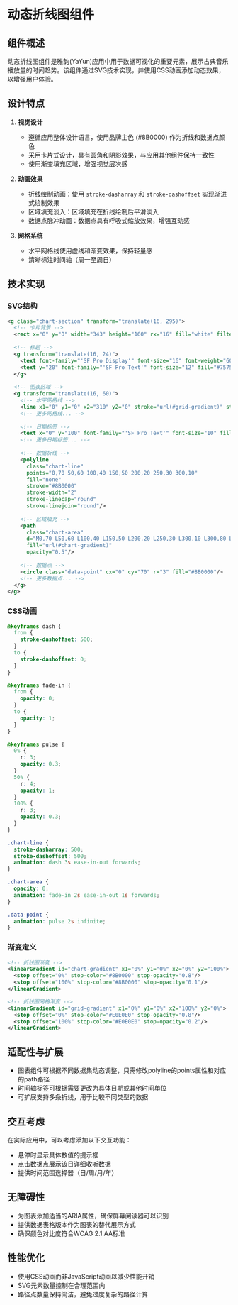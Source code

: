 # 动态折线图组件

## 组件概述

动态折线图组件是雅韵(YaYun)应用中用于数据可视化的重要元素，展示古典音乐播放量的时间趋势。该组件通过SVG技术实现，并使用CSS动画添加动态效果，以增强用户体验。

## 设计特点

1. **视觉设计**
   - 遵循应用整体设计语言，使用品牌主色 (#8B0000) 作为折线和数据点颜色
   - 采用卡片式设计，具有圆角和阴影效果，与应用其他组件保持一致性
   - 使用渐变填充区域，增强视觉层次感

2. **动画效果**
   - 折线绘制动画：使用 `stroke-dasharray` 和 `stroke-dashoffset` 实现渐进式绘制效果
   - 区域填充淡入：区域填充在折线绘制后平滑淡入
   - 数据点脉冲动画：数据点具有呼吸式缩放效果，增强互动感

3. **网格系统**
   - 水平网格线使用虚线和渐变效果，保持轻量感
   - 清晰标注时间轴（周一至周日）

## 技术实现

### SVG结构

```xml
<g class="chart-section" transform="translate(16, 295)">
  <!-- 卡片背景 -->
  <rect x="0" y="0" width="343" height="160" rx="16" fill="white" filter="url(#card-shadow)"/>
  
  <!-- 标题 -->
  <g transform="translate(16, 24)">
    <text font-family="'SF Pro Display'" font-size="16" font-weight="600" fill="#212121">古典音乐播放量趋势</text>
    <text y="20" font-family="'SF Pro Text'" font-size="12" fill="#757575">过去7天数据</text>
  </g>
  
  <!-- 图表区域 -->
  <g transform="translate(16, 60)">
    <!-- 水平网格线 -->
    <line x1="0" y1="0" x2="310" y2="0" stroke="url(#grid-gradient)" stroke-width="0.5" stroke-dasharray="2,2"/>
    <!-- 更多网格线... -->
    
    <!-- 日期标签 -->
    <text x="0" y="100" font-family="'SF Pro Text'" font-size="10" fill="#757575">周一</text>
    <!-- 更多日期标签... -->
    
    <!-- 数据折线 -->
    <polyline 
      class="chart-line"
      points="0,70 50,60 100,40 150,50 200,20 250,30 300,10" 
      fill="none" 
      stroke="#8B0000" 
      stroke-width="2"
      stroke-linecap="round"
      stroke-linejoin="round"/>
    
    <!-- 区域填充 -->
    <path 
      class="chart-area"
      d="M0,70 L50,60 L100,40 L150,50 L200,20 L250,30 L300,10 L300,80 L0,80 Z" 
      fill="url(#chart-gradient)"
      opacity="0.5"/>
    
    <!-- 数据点 -->
    <circle class="data-point" cx="0" cy="70" r="3" fill="#8B0000"/>
    <!-- 更多数据点... -->
  </g>
</g>
```

### CSS动画

```css
@keyframes dash {
  from {
    stroke-dashoffset: 500;
  }
  to {
    stroke-dashoffset: 0;
  }
}

@keyframes fade-in {
  from {
    opacity: 0;
  }
  to {
    opacity: 1;
  }
}

@keyframes pulse {
  0% {
    r: 3;
    opacity: 0.3;
  }
  50% {
    r: 4;
    opacity: 1;
  }
  100% {
    r: 3;
    opacity: 0.3;
  }
}

.chart-line {
  stroke-dasharray: 500;
  stroke-dashoffset: 500;
  animation: dash 3s ease-in-out forwards;
}

.chart-area {
  opacity: 0;
  animation: fade-in 2s ease-in-out 1s forwards;
}

.data-point {
  animation: pulse 2s infinite;
}
```

### 渐变定义

```xml
<!-- 折线图渐变 -->
<linearGradient id="chart-gradient" x1="0%" y1="0%" x2="0%" y2="100%">
  <stop offset="0%" stop-color="#8B0000" stop-opacity="0.8"/>
  <stop offset="100%" stop-color="#8B0000" stop-opacity="0.1"/>
</linearGradient>

<!-- 折线图网格渐变 -->
<linearGradient id="grid-gradient" x1="0%" y1="0%" x2="100%" y2="0%">
  <stop offset="0%" stop-color="#E0E0E0" stop-opacity="0.8"/>
  <stop offset="100%" stop-color="#E0E0E0" stop-opacity="0.2"/>
</linearGradient>
```

## 适配性与扩展

- 图表组件可根据不同数据集动态调整，只需修改polyline的points属性和对应的path路径
- 时间轴标签可根据需要更改为具体日期或其他时间单位
- 可扩展支持多条折线，用于比较不同类型的数据

## 交互考虑

在实际应用中，可以考虑添加以下交互功能：

- 悬停时显示具体数值的提示框
- 点击数据点展示该日详细收听数据
- 提供时间范围选择器（日/周/月/年）

## 无障碍性

- 为图表添加适当的ARIA属性，确保屏幕阅读器可以识别
- 提供数据表格版本作为图表的替代展示方式
- 确保颜色对比度符合WCAG 2.1 AA标准

## 性能优化

- 使用CSS动画而非JavaScript动画以减少性能开销
- SVG元素数量控制在合理范围内
- 路径点数量保持简洁，避免过度复杂的路径计算 